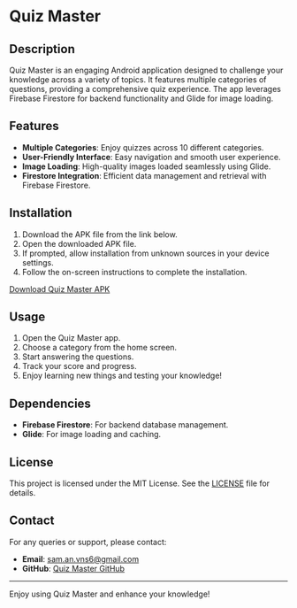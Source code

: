 # Quiz Master

## Description

Quiz Master is an engaging Android application designed to challenge your knowledge across a variety of topics. It features multiple categories of questions, providing a comprehensive quiz experience. The app leverages Firebase Firestore for backend functionality and Glide for image loading.

## Features

- **Multiple Categories**: Enjoy quizzes across 10 different categories.
- **User-Friendly Interface**: Easy navigation and smooth user experience.
- **Image Loading**: High-quality images loaded seamlessly using Glide.
- **Firestore Integration**: Efficient data management and retrieval with Firebase Firestore.

## Installation

1. Download the APK file from the link below.
2. Open the downloaded APK file.
3. If prompted, allow installation from unknown sources in your device settings.
4. Follow the on-screen instructions to complete the installation.

[Download Quiz Master APK](https://drive.google.com/file/d/10NNZVzO9dLx1nWLsWI5Z1pZp1usOLy1O/view?usp=drive_link)

## Usage

1. Open the Quiz Master app.
2. Choose a category from the home screen.
3. Start answering the questions.
4. Track your score and progress.
5. Enjoy learning new things and testing your knowledge!

## Dependencies

- **Firebase Firestore**: For backend database management.
- **Glide**: For image loading and caching.

## License

This project is licensed under the MIT License. See the [LICENSE](LICENSE) file for details.

## Contact

For any queries or support, please contact:

- **Email**: sam.an.vns6@gmail.com
- **GitHub**: [Quiz Master GitHub](https://github.com/ataussamadansari/Quiz-Master)

---

Enjoy using Quiz Master and enhance your knowledge!
